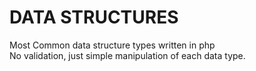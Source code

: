 # DATA STRUCTURES

Most Common data structure types written in php  <br />
No validation, just simple manipulation of each data type.

